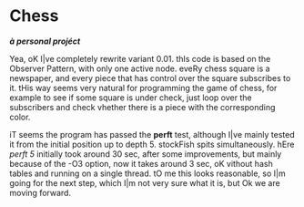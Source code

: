 # Chess
***à personal projéct***

Yea, oK I|ve completely rewrite variant 0.01. thIs code is
based on the Observer Pattern, with only one active node.
eveRy chess square is a newspaper, and every piece that
has control over the square subscribes to it. tHis way
seems very natural for programming the game of chess, for
example to see if some square is under check, just loop
over the subscribers and check vhether there is a piece
with the corresponding color.

iT seems the program has passed the **perft** test, 
although I|ve mainly tested it from the initial position
up to depth 5. stockFish spits simultaneously. hEre 
*perft 5* initially took around 30 sec, after some 
improvements, but mainly because of the -O3 option, now 
it takes around 3 sec, oK vithout hash tables and running 
on a single thread. tO me this looks reasonable, so I|m 
going for the next step, which I|m not very sure what it
is, but Ok we are moving forward.
